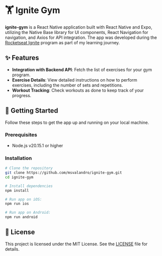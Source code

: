 # 🏋️ Ignite Gym

**ignite-gym** is a React Native application built with React Native and Expo, utilizing the Native Base library for UI components, React Navigation for navigation, and Axios for API integration. The app was developed during the  [Rocketseat Ignite](https://www.rocketseat.com.br/) program as part of my learning journey.

## ✨ Features

- **Integration with Backend API**: Fetch the list of exercises for your gym program.
- **Exercise Details**: View detailed instructions on how to perform exercises, including the number of sets and repetitions.
- **Workout Tracking**: Check workouts as done to keep track of your progress.

## 👾 Getting Started

Follow these steps to get the app up and running on your local machine.

### Prerequisites

- Node.js v20.15.1 or higher

### Installation

```sh
# Clone the repository
git clone https://github.com/msvalandro/ignite-gym.git
cd ignite-gym

# Install dependencies
npm install

# Run app on iOS:
npm run ios

# Run app on Android:
npm run android
```

## 📄 License

This project is licensed under the MIT License. See the [LICENSE](LICENSE) file for details.
